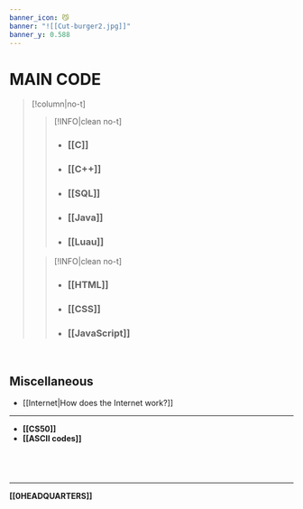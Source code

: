 ```yaml
---
banner_icon: 😼
banner: "![[Cut-burger2.jpg]]"
banner_y: 0.588
---
```

# MAIN CODE
>[!column|no-t]
>>[!INFO|clean no-t]
>>- ### **[[C]]**
>>- ### **[[C++]]**
>>- ### **[[SQL]]**
>>- ### **[[Java]]**
>>- ### **[[Luau]]**
>
>>[!INFO|clean no-t]
>>- ### **[[HTML]]**
>>- ### **[[CSS]]**
>>- ### **[[JavaScript]]**

<br>

## Miscellaneous
- [[Internet|How does the Internet work?]]

---
- **[[CS50]]**
- **[[ASCII codes]]**

# 

<br>

---

**[[0HEADQUARTERS]]**
